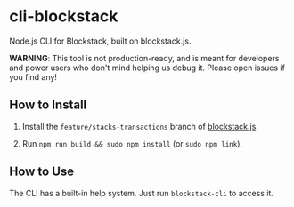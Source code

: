 # cli-blockstack
Node.js CLI for Blockstack, built on blockstack.js.

**WARNING**:  This tool is not production-ready, and is meant for developers and
power users who don't mind helping us debug it.  Please open issues if you find
any!

## How to Install

1. Install the `feature/stacks-transactions` branch of
   [blockstack.js](https://github.com/blockstack/blockstack.js).

2. Run `npm run build && sudo npm install` (or `sudo npm link`).

## How to Use

The CLI has a built-in help system.  Just run `blockstack-cli` to access it.
